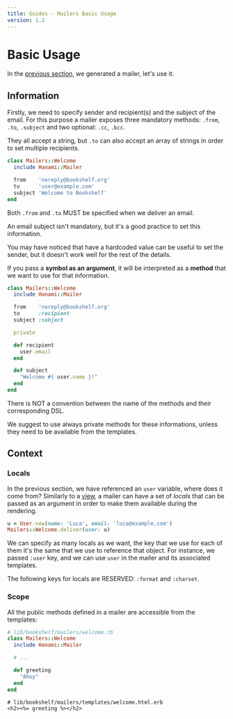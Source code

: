 ```yaml
---
title: Guides - Mailers Basic Usage
version: 1.2
---
```


# Basic Usage

In the [previous section](/guides/1.2/mailers/overview), we generated a mailer, let's use it.

## Information

Firstly, we need to specify sender and recipient(s) and the subject of the email.
For this purpose a mailer exposes three mandatory methods: `.from`, `.to`, `.subject` and two optional: `.cc`, `.bcc`.

They all accept a string, but `.to` can also accept an array of strings in order to set multiple recipients.

```ruby
class Mailers::Welcome
  include Hanami::Mailer

  from    'noreply@bookshelf.org'
  to      'user@example.com'
  subject 'Welcome to Bookshelf'
end
```

<p class="warning">
  Both <code>.from</code> and <code>.to</code> MUST be specified when we deliver an email.
</p>

<p class="notice">
  An email subject isn't mandatory, but it's a good practice to set this information.
</p>

You may have noticed that have a hardcoded value can be useful to set the sender, but it doesn't work well for the rest of the details.

If you pass a **symbol as an argument**, it will be interpreted as a **method** that we want to use for that information.


```ruby
class Mailers::Welcome
  include Hanami::Mailer

  from    'noreply@bookshelf.org'
  to      :recipient
  subject :subject

  private

  def recipient
    user.email
  end

  def subject
    "Welcome #{ user.name }!"
  end
end
```

<p class="notice">
  There is NOT a convention between the name of the methods and their corresponding DSL.
</p>

<p class="notice">
  We suggest to use always private methods for these informations, unless they need to be available from the templates.
</p>

## Context

### Locals

In the previous section, we have referenced an `user` variable, where does it come from?
Similarly to a [view](/guides/1.2/views/basic-usage), a mailer can have a set of _locals_ that can be passed as an argument in order to make them available during the rendering.

```ruby
u = User.new(name: 'Luca', email: 'luca@example.com')
Mailers::Welcome.deliver(user: u)
```

We can specify as many locals as we want, the key that we use for each of them it's the same that we use to reference that object.
For instance, we passed `:user` key, and we can use `user` in the mailer and its associated templates.

<p class="warning">
  The following keys for locals are RESERVED: <code>:format</code> and <code>:charset</code>.
</p>

### Scope

All the public methods defined in a mailer are accessible from the templates:

```ruby
# lib/bookshelf/mailers/welcome.rb
class Mailers::Welcome
  include Hanami::Mailer

  # ...

  def greeting
    "Ahoy"
  end
end
```

```erb
# lib/bookshelf/mailers/templates/welcome.html.erb
<h2><%= greeting %></h2>
```
